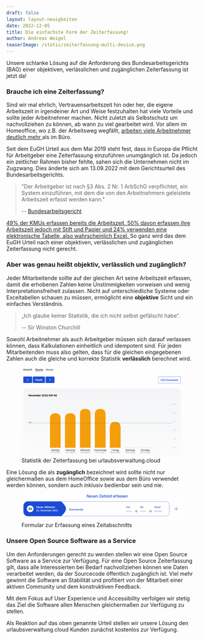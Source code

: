 ```yaml
---
draft: false
layout: layout-neuigkeiten
date: 2022-12-05
title: Die einfachste Form der Zeiterfassung!
author: Andreas Weigel
teaserImage: /static/zeiterfassung-multi-device.png
---
```


Unsere schlanke Lösung auf die Anforderung des Bundesarbeitsgerichts (BAG) einer 
objektiven, verlässlichen und zugänglichen Zeiterfassung ist jetzt da!

<!-- more -->

### Brauche ich eine Zeiterfassung?

Sind wir mal ehrlich, Vertrauensarbeitszeit hin oder her, die eigene Arbeitszeit in irgendeiner Art und Weise festzuhalten
hat viele Vorteile und sollte jeder Arbeitnehmer machen. Nicht zuletzt als Selbstschutz um nachvollziehen zu können,
ab wann zu viel gearbeitet wird. Vor allem im Homeoffice, wo z.B. der Arbeitsweg wegfällt,
<a target="_blank" href="https://www.forbes.com/sites/zakdoffman/2020/03/24/coronavirus-work-from-home-longer-hours-more-distractions-and-this-surprising-privacy-threat/">
arbeiten viele Arbeitnehmer deutlich mehr </a> als im Büro.

Seit dem EuGH Urteil aus dem Mai 2019 steht fest, dass in Europa die Pflicht für Arbeitgeber eine Zeiterfassung einzuführen
unumgänglich ist. Da jedoch ein zeitlicher Rahmen bisher fehlte, sahen sich die Unternehmen nicht im Zugzwang.
Dies änderte sich am 13.09.2022 mit dem Gerichtsurteil des Bundesarbeitsgerichts.

> "Der Arbeitgeber ist nach §3 Abs. 2 Nr. 1 ArbSchG verpflichtet, ein System einzuführen, mit dem die von den Arbeitnehmern geleistete Arbeitszeit erfasst werden kann."
>
> -- <a href="https://www.bundesarbeitsgericht.de/presse/einfuehrung-elektronischer-zeiterfassung-initiativrecht-des-betriebsrats/">Bundesarbeitsgericht</a> 


<a target="_blank" href="https://dup-magazin.de/management/strategie/so-kommen-sie-der-pflicht-zur-arbeitszeiterfassung-nach/">
49% der KMUs erfassen bereits die Arbeitszeit. 50% davon erfassen ihre Arbeitszeit jedoch mit Stift und Papier und 24% verwenden eine
elektronische Tabelle, also wahrscheinlich Excel. </a>
So ganz wird das dem EuGH Urteil nach einer objektiven, verlässlichen und zugänglichen Zeiterfassung nicht gerecht. 

### Aber was genau heißt objektiv, verlässlich und zugänglich?

Jeder Mitarbeitende sollte auf der gleichen Art seine Arbeitszeit erfassen, damit die erhobenen Zahlen keine 
Unstimmigkeiten vorweisen und wenig Interpretationsfreiheit zulassen. Nicht auf unterschiedliche Systeme oder Exceltabellen
schauen zu müssen, ermöglicht eine **objektive** Sicht und ein einfaches Verständnis.

>„Ich glaube keiner Statistik, die ich nicht selbst gefälscht habe“.
>
> -- Sir Winston Churchill
 
Sowohl Arbeitnehmer als auch Arbeitgeber müssen sich darauf verlassen können, dass Kalkulationen einheitlich und idempotent
sind. Für jeden Mitarbeitenden muss also gelten, dass für die gleichen eingegebenen Zahlen auch die gleiche und korrekte
Statistik **verlässlich** berechnet wird.

<div class="flex my-8">
    <figure>
        <picture>
            <source srcset="stats.avif" type="image/avif" />
            <img
              src="stats.png"
              alt="Foo"
              decoding="async"
              loading="lazy"
              class="rounded-lg"
            />
        </picture>
        <figcaption class="text-sm text-center">Statistik der Zeiterfassung bei urlaubsverwaltung.cloud</figcaption>
    </figure>
</div>

Eine Lösung die als **zugänglich** bezeichnet wird sollte nicht nur gleichermaßen aus dem HomeOffice sowie aus dem Büro 
verwendet werden können, sondern auch inklusiv bedienbar sein und nie.

<div class="flex my-8">
    <figure>
        <picture>
            <source srcset="enterslot.avif" type="image/avif" />
            <img
              src="enterslot.png"
              alt="Foo"
              decoding="async"
              loading="lazy"
              class="rounded-lg"
            />
        </picture>
        <figcaption class="text-sm text-center">Formular zur Erfassung eines Zeitabschnitts</figcaption>
    </figure>
</div>


### Unsere Open Source Software as a Service

Um den Anforderungen gerecht zu werden stellen wir eine Open Source Software as a Service zur Verfügung.
Für eine Open Source Zeiterfassung gilt, dass alle Interessierten bei Bedarf nachvollziehen können wie Daten verarbeitet werden, 
da der Sourcecode öffentlich zugänglich ist. Viel mehr gewinnt die Software an Stabilität und profitiert von der
Mitarbeit einer aktiven Community und dem konstruktiven Feedback.

Mit dem Fokus auf User Experience und Accessibility verfolgen wir stetig das Ziel die Software allen Menschen gleichermaßen
zur Verfügung zu stellen.

Als Reaktion auf das oben genannte Urteil stellen wir unsere Lösung den urlaubsverwaltung.cloud Kunden zunächst kostenlos zur Verfügung.
